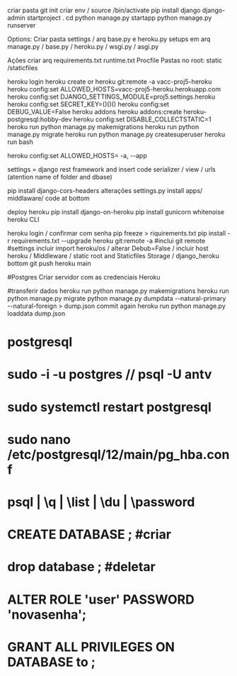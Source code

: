   <!-- <li class="nav-item">
                        <a href="{% url 'products:list' %}" class="nav-link lead mr-4 font-weight-bold">Produtos</a>
                    </li> -->


criar pasta
git init
criar env / source <nameenv>/bin/activate
pip install django
django-admin startproject <nome> .
cd <nome>
python manage.py startapp <nomeapp>
python manage.py runserver

Options:
Criar pasta settings / arq base.py e heroku.py
setups em arq manage.py / base.py / heroku.py / wsgi.py / asgi.py

Ações
criar arq
requirements.txt
runtime.txt
Procfile
Pastas no root: static /staticfiles

heroku login
heroku create or heroku git:remote -a vacc-proj5-heroku
heroku config:set ALLOWED_HOSTS=vacc-proj5-heroku.herokuapp.com
heroku config:set DJANGO_SETTINGS_MODULE=proj5.settings.heroku
heroku config:set SECRET_KEY=()()()
heroku config:set DEBUG_VALUE=False
heroku addons
heroku addons:create heroku-postgresql:hobby-dev
heroku config:set DISABLE_COLLECTSTATIC=1
heroku run python manage.py makemigrations
heroku run python manage.py migrate
heroku run python manage.py createsuperuser
heroku run bash

heroku config:set ALLOWED_HOSTS=<endsiteheroku> -a, --app <nomeappheroku>




settings = django rest framework and insert code
serializer / view / urls (atention name of folder and dbase)

pip install django-cors-headers
alterações settings.py install apps/ middlaware/ code at bottom

deploy heroku
pip install django-on-heroku
pip install gunicorn whitenoise
heroku CLI


heroku login / confirmar com senha
pip freeze > riquirements.txt
pip install -r requirements.txt --upgrade
heroku git:remote -a <vacc-ecommercebackend> #inclui git remote
#settings incluir import heroku/os / alterar Debub=False / incluir host heroku / Middleware / static root and Staticfiles Storage / django_heroku bottom
git push heroku main

#Postgres
Criar servidor com as credenciais Heroku

#transferir dados
heroku run python manage.py makemigrations
heroku run python manage.py migrate
python manage.py dumpdata --natural-primary --natural-foreign > dump.json
commit again
heroku run python manage.py loaddata dump.json



# postgresql
# sudo -i -u postgres // psql -U antv
# sudo systemctl restart postgresql
# sudo nano /etc/postgresql/12/main/pg_hba.conf
# psql | \q | \list | \du | \password
# CREATE DATABASE <name>; #criar
# drop database <name>; #deletar
# ALTER ROLE 'user' PASSWORD 'novasenha';
# GRANT ALL PRIVILEGES ON DATABASE <data> to <user>;